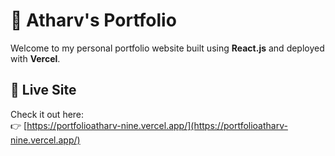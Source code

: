 # 🚀 Atharv's Portfolio

Welcome to my personal portfolio website built using **React.js** and deployed with **Vercel**.

## 🔗 Live Site

Check it out here:  
👉 [https://portfolioatharv-nine.vercel.app/](https://portfolioatharv-nine.vercel.app/)

